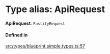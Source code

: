 # Type alias: ApiRequest

 **ApiRequest**: `FastifyRequest`

#### Defined in

[src/types/blueprint.simple.types.ts:57](https://github.com/zjayers/minimesh/blob/9210909/src/types/blueprint.simple.types.ts#L57)
